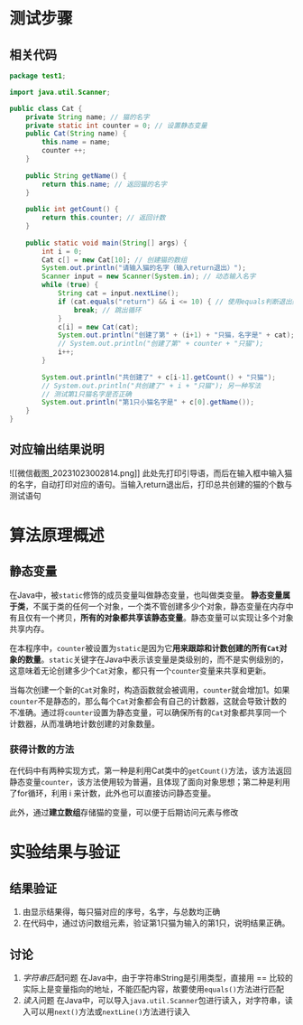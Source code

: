 # 测试步骤
## 相关代码
```java
package test1;

import java.util.Scanner;

public class Cat {
	private String name; // 猫的名字
	private static int counter = 0; // 设置静态变量
	public Cat(String name) {
		this.name = name;
		counter ++;
	}
	
	public String getName() {
		return this.name; // 返回猫的名字
	}
	
	public int getCount() {
		return this.counter; // 返回计数
	}
	
	public static void main(String[] args) {
		int i = 0;
		Cat c[] = new Cat[10]; // 创建猫的数组
		System.out.println("请输入猫的名字（输入return退出）");
		Scanner input = new Scanner(System.in); // 动态输入名字
		while (true) {
			String cat = input.nextLine();
			if (cat.equals("return") && i <= 10) { // 使用equals判断退出条件
				break; // 跳出循环
			}
			c[i] = new Cat(cat);
			System.out.println("创建了第" + (i+1) + "只猫，名字是" + cat);
			// System.out.println("创建了第" + counter + "只猫"); 
			i++;
		}
	
		System.out.println("共创建了" + c[i-1].getCount() + "只猫");
		// System.out.println("共创建了" + i + "只猫"); 另一种写法
		// 测试第1只猫名字是否正确
		System.out.println("第1只小猫名字是" + c[0].getName()); 
	}
}
```

## 对应输出结果说明
![[微信截图_20231023002814.png]]
此处先打印引导语，而后在输入框中输入猫的名字，自动打印对应的语句。当输入return退出后，打印总共创建的猫的个数与测试语句

# 算法原理概述
## 静态变量
在Java中，被`static`修饰的成员变量叫做静态变量，也叫做类变量。
**静态变量属于类**，不属于类的任何一个对象，一个类不管创建多少个对象，静态变量在内存中有且仅有一个拷贝，**所有的对象都共享该静态变量**。静态变量可以实现让多个对象共享内存。

在本程序中，`counter`被设置为`static`是因为它**用来跟踪和计数创建的所有`Cat`对象的数量**。`static`关键字在Java中表示该变量是类级别的，而不是实例级别的，这意味着无论创建多少个`Cat`对象，都只有一个`counter`变量来共享和更新。

当每次创建一个新的`Cat`对象时，构造函数就会被调用，`counter`就会增加1。如果`counter`不是静态的，那么每个`Cat`对象都会有自己的计数器，这就会导致计数的不准确。通过将`counter`设置为静态变量，可以确保所有的`Cat`对象都共享同一个计数器，从而准确地计数创建的对象数量。

### 获得计数的方法
在代码中有两种实现方式，第一种是利用Cat类中的`getCount()`方法，该方法返回静态变量`counter`，该方法使用较为普遍，且体现了面向对象思想；第二种是利用了for循环，利用 i 来计数，此外也可以直接访问静态变量。

此外，通过**建立数组**存储猫的变量，可以便于后期访问元素与修改

# 实验结果与验证
## 结果验证
1. 由显示结果得，每只猫对应的序号，名字，与总数均正确
2. 在代码中，通过访问数组元素，验证第1只猫为输入的第1只，说明结果正确。

## 讨论
1. *字符串匹配*问题
在Java中，由于字符串String是引用类型，直接用 ==  比较的实际上是变量指向的地址，不能匹配内容，故要使用`equals()`方法进行匹配
2. *读入*问题
在Java中，可以导入`java.util.Scanner`包进行读入，对字符串，读入可以用`next()`方法或`nextLine()`方法进行读入